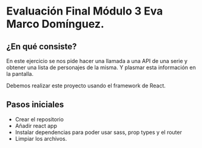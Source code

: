 # Evaluación Final Módulo 3 Eva Marco Domínguez.

## ¿En qué consiste?

En este ejercicio se nos pide hacer una llamada a una API de una serie y obtener una lista de personajes de la misma. Y plasmar esta información en la pantalla. 

Debemos realizar este proyecto usando el framework de React.

## Pasos iniciales

- Crear el repositorio
- Añadir react app
- Instalar dependencias para poder usar sass, prop types y el router
- Limpiar los archivos. 

